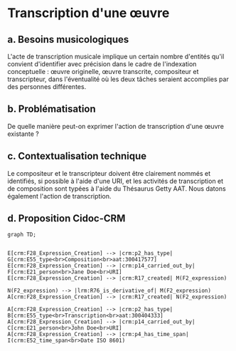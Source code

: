 # Transcription d'une œuvre

## a. Besoins musicologiques

L'acte de transcription musicale implique un certain nombre d'entités qu'il convient d'identifier avec précision dans le cadre de l'indexation conceptuelle : œuvre originelle, œuvre transcrite, compositeur et transcripteur, dans l'éventualité où les deux tâches seraient accomplies par des personnes différentes.

## b. Problématisation

De quelle manière peut-on exprimer l'action de transcription d'une œuvre existante ? 

## c. Contextualisation technique

Le compositeur et le transcripteur doivent être clairement nommés et identifiés, si possible à l'aide d'une URI, et les activités de transcription et de composition sont typées à l'aide du Thésaurus Getty AAT. Nous datons également l'action de transcription. 

## d. Proposition Cidoc-CRM


```mermaid
graph TD;


E[crm:F28_Expression_Creation] --> |crm:p2_has_type| G[crm:E55_type<br>Composition<br>aat:300417577]
E[crm:F28_Expression_Creation] --> |crm:p14_carried_out_by| F[crm:E21_person<br>Jane Doe<br>URI]
E[crm:F28_Expression_Creation] --> |crm:R17_created| M(F2_expression)

N(F2_expression) --> |lrm:R76_is_derivative_of| M(F2_expression)
A[crm:F28_Expression_Creation] --> |crm:R17_created| N(F2_expression)

A[crm:F28_Expression_Creation] --> |crm:p2_has_type| B[crm:E55_type<br>Transcription<br>aat:300404333]
A[crm:F28_Expression_Creation] --> |crm:p14_carried_out_by| C[crm:E21_person<br>John Doe<br>URI]
A[crm:F28_Expression_Creation] --> |crm:p4_has_time_span| I(crm:E52_time_span<br>Date ISO 8601)





```

